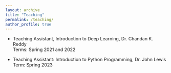 ```yaml
---
layout: archive
title: "Teaching"
permalink: /teaching/
author_profile: true
---
```


- Teaching Assistant, Introduction to Deep Learning, Dr. Chandan K. Reddy <br/>
  Terms: Spring 2021 and 2022
  
 - Teaching Assistant: Introduction to Python Programming, Dr. John Lewis <br/>
  Term: Spring 2023
